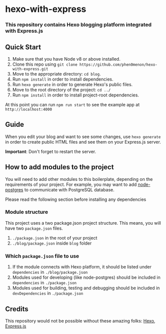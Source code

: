 # hexo-with-express
### This repository contains Hexo blogging platform integrated with Express.js

## Quick Start
1.  Make sure that you have Node v8 or above installed.
2.  Clone this repo using `git clone https://github.com/phen0menon/hexo-with-express.git`
3.  Move to the appropriate directory: `cd blog`.<br />
4.  Run `npm install` in order to install dependencies.<br />
5.  Run `hexo generate` in order to generate Hexo's public files.<br />
6.  Move to the root directory of the project: `cd ../`<br />
7.  Run `npm install` in order to install project-root dependencies.<br />

At this point you can run `npm run start` to see the example app at `http://localhost:4000`

## Guide 
When you edit your blog and want to see some changes, use `hexo generate` in order to create public HTML files and see them on your Express.js server. 

**Important**: Don't forget to restart the server.

## How to add modules to the project
You will need to add other modules to this boilerplate, depending on the requirements of your project. For example, you may want to add [node-postgres](https://github.com/brianc/node-postgres) to communicate with PostgreSQL database.

Please read the following section before installing any dependencies

### Module structure
This project uses a two package.json project structure. This means, you will have two `package.json` files.

1. `./package.json` in the root of your project
1. `./blog/package.json` inside `blog` folder

### Which `package.json` file to use
1. If the module connects with Hexo platform, it should be listed under `dependencies` in `./blog/package.json`
2. Modules used for developing (like node-postgres) should be included in `dependencies` in `./package.json`
3. Modules used for building, testing and debugging should be included in `devDependencies` in `./package.json`

## Credits
This repository would not be possible without these amazing folks: [Hexo](https://github.com/hexojs/hexo), [Express.js](https://github.com/expressjs/express)
